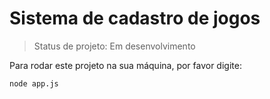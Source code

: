 # Sistema de cadastro de jogos

> Status de projeto: Em desenvolvimento

Para rodar este projeto na sua máquina, por favor digite:

````
node app.js
````
